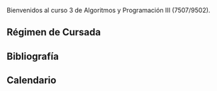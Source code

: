 Bienvenidos al curso 3 de Algoritmos y Programación III (7507/9502).

## Régimen de Cursada

## Bibliografía

## Calendario
